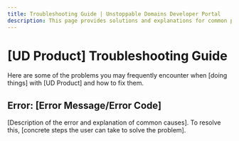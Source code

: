 ```yaml
---
title: Troubleshooting Guide | Unstoppable Domains Developer Portal
description: This page provides solutions and explanations for common problems encountered when using [UD Product]
---
```


# [UD Product] Troubleshooting Guide

Here are some of the problems you may frequently encounter when [doing things] with [UD Product] and how to fix them.

## Error: [Error Message/Error Code]

[Description of the error and explanation of common causes].
To resolve this, [concrete steps the user can take to solve the problem].

<!---<div class="custom-next-to">

[Next to **Related Page or Heading**](/path-to/page.md#heading)

</div>--->